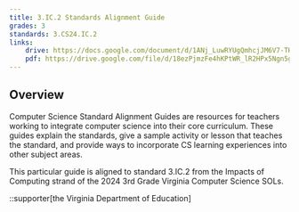 ```yaml
---
title: 3.IC.2 Standards Alignment Guide
grades: 3
standards: 3.CS24.IC.2
links:
    drive: https://docs.google.com/document/d/1ANj_LuwRYUgQmhcjJM6V7-THG2ohdP27pGh4RcbMS38/edit?usp=drive_link
    pdf: https://drive.google.com/file/d/18ezPjmzFe4hKPtWR_lR2HPx5Ngn5gMjA/view?usp=drive_link
---
```


## Overview

Computer Science Standard Alignment Guides are resources for teachers working to integrate computer science into their core curriculum. These guides explain the standards, give a sample activity or lesson that teaches the standard, and provide ways to incorporate CS learning experiences into other subject areas.

This particular guide is aligned to standard 3.IC.2 from the Impacts of Computing strand of the 2024 3rd Grade Virginia Computer Science SOLs.

::supporter[the Virginia Department of Education]